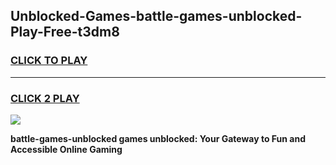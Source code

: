 
## Unblocked-Games-battle-games-unblocked-Play-Free-t3dm8
<h3>
<a href="https://premium76.site?title=battle-games-unblocked&ref=12A">CLICK TO PLAY</a></h3>
<hr>

<h3>
<a href="https://premium76.site?title=battle-games-unblocked&ref=12A">CLICK 2 PLAY</a>
  
</h3>

<a href="https://premium76.site?title=battle-games-unblocked&ref=12A"><img src="https://clearcache.store/games.png"></a>


**battle-games-unblocked games unblocked: Your Gateway to Fun and Accessible Online Gaming**
